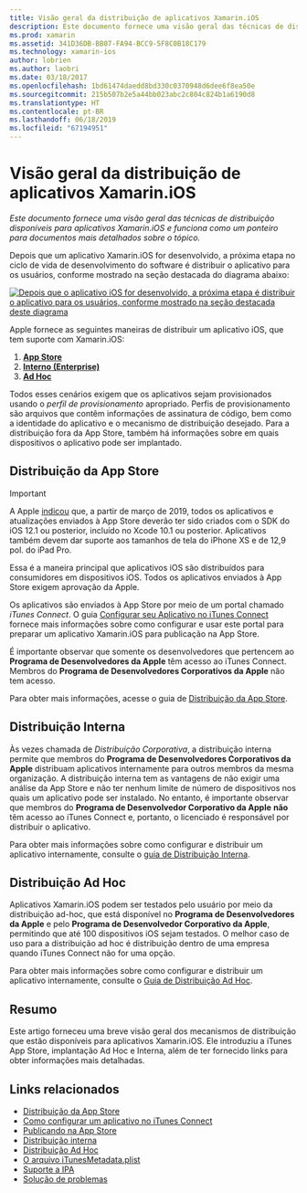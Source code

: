 ```yaml
---
title: Visão geral da distribuição de aplicativos Xamarin.iOS
description: Este documento fornece uma visão geral das técnicas de distribuição disponíveis para aplicativos Xamarin.iOS e funciona como um ponteiro para documentos mais detalhados sobre o tópico.
ms.prod: xamarin
ms.assetid: 341D36DB-BB07-FA94-BCC9-5F8C0B18C179
ms.technology: xamarin-ios
author: lobrien
ms.author: laobri
ms.date: 03/18/2017
ms.openlocfilehash: 1bd61474daedd8bd330c0370948d6dee6f8ea50e
ms.sourcegitcommit: 215b507b2e5a44bb023abc2c804c824b1a6190d8
ms.translationtype: HT
ms.contentlocale: pt-BR
ms.lasthandoff: 06/18/2019
ms.locfileid: "67194951"
---
```

# <a name="xamarinios-app-distribution-overview"></a>Visão geral da distribuição de aplicativos Xamarin.iOS

_Este documento fornece uma visão geral das técnicas de distribuição disponíveis para aplicativos Xamarin.iOS e funciona como um ponteiro para documentos mais detalhados sobre o tópico._

Depois que um aplicativo Xamarin.iOS for desenvolvido, a próxima etapa no ciclo de vida de desenvolvimento do software é distribuir o aplicativo para os usuários, conforme mostrado na seção destacada do diagrama abaixo:


[![](images/publishingdiagram.png "Depois que o aplicativo iOS for desenvolvido, a próxima etapa é distribuir o aplicativo para os usuários, conforme mostrado na seção destacada deste diagrama")](images/publishingdiagram.png#lightbox)


Apple fornece as seguintes maneiras de distribuir um aplicativo iOS, que tem suporte com Xamarin.iOS:

1. [**App Store**](#App_Store_Distribution)
2. [**Interno (Enterprise)**](#In-House_Distribution)
2. [**Ad Hoc**](#Ad_Hoc_Distribution)

Todos esses cenários exigem que os aplicativos sejam provisionados usando o *perfil de provisionamento* apropriado. Perfis de provisionamento são arquivos que contêm informações de assinatura de código, bem como a identidade do aplicativo e o mecanismo de distribuição desejado. Para a distribuição fora da App Store, também há informações sobre em quais dispositivos o aplicativo pode ser implantado.

<a name="App_Store_Distribution"/>

## <a name="app-store-distribution"></a>Distribuição da App Store

> [!IMPORTANT]
> A Apple [indicou](https://developer.apple.com/ios/submit/) que, a partir de março de 2019, todos os aplicativos e atualizações enviados à App Store deverão ter sido criados com o SDK do iOS 12.1 ou posterior, incluído no Xcode 10.1 ou posterior.
> Aplicativos também devem dar suporte aos tamanhos de tela do iPhone XS e de 12,9 pol. do iPad Pro.

Essa é a maneira principal que aplicativos iOS são distribuídos para consumidores em dispositivos iOS. Todos os aplicativos enviados à App Store exigem aprovação da Apple.

Os aplicativos são enviados à App Store por meio de um portal chamado *iTunes Connect*. O guia [Configurar seu Aplicativo no iTunes Connect](~/ios/deploy-test/app-distribution/app-store-distribution/itunesconnect.md) fornece mais informações sobre como configurar e usar este portal para preparar um aplicativo Xamarin.iOS para publicação na App Store.

É importante observar que somente os desenvolvedores que pertencem ao **Programa de Desenvolvedores da Apple** têm acesso ao iTunes Connect. Membros do **Programa de Desenvolvedores Corporativos da Apple** não tem acesso.

Para obter mais informações, acesse o guia de [Distribuição da App Store](~/ios/deploy-test/app-distribution/app-store-distribution/index.md).

<a name="In-House_Distribution"/>

## <a name="in-house-distribution"></a>Distribuição Interna

Às vezes chamada de *Distribuição Corporativa*, a distribuição interna permite que membros do **Programa de Desenvolvedores Corporativos da Apple** distribuam aplicativos internamente para outros membros da mesma organização. A distribuição interna tem as vantagens de não exigir uma análise da App Store e não ter nenhum limite de número de dispositivos nos quais um aplicativo pode ser instalado. No entanto, é importante observar que membros do **Programa de Desenvolvedor Corporativo da Apple** **não** têm acesso ao iTunes Connect e, portanto, o licenciado é responsável por distribuir o aplicativo.

Para obter mais informações sobre como configurar e distribuir um aplicativo internamente, consulte o [guia de Distribuição Interna](~/ios/deploy-test/app-distribution/in-house-distribution.md).

<a name="Ad_Hoc_Distribution"/>

## <a name="ad-hoc-distribution"></a>Distribuição Ad Hoc

Aplicativos Xamarin.iOS podem ser testados pelo usuário por meio da distribuição ad-hoc, que está disponível no **Programa de Desenvolvedores da Apple** e pelo **Programa de Desenvolvedor Corporativo da Apple**, permitindo que até 100 dispositivos iOS sejam testados. O melhor caso de uso para a distribuição ad hoc é distribuição dentro de uma empresa quando iTunes Connect não for uma opção.

Para obter mais informações sobre como configurar e distribuir um aplicativo internamente, consulte o [Guia de Distribuição Ad Hoc](~/ios/deploy-test/app-distribution/ad-hoc-distribution.md).

## <a name="summary"></a>Resumo

Este artigo forneceu uma breve visão geral dos mecanismos de distribuição que estão disponíveis para aplicativos Xamarin.iOS. Ele introduziu a iTunes App Store, implantação Ad Hoc e Interna, além de ter fornecido links para obter informações mais detalhadas.

## <a name="related-links"></a>Links relacionados

- [Distribuição da App Store](~/ios/deploy-test/app-distribution/app-store-distribution/index.md)
- [Como configurar um aplicativo no iTunes Connect](~/ios/deploy-test/app-distribution/app-store-distribution/itunesconnect.md)
- [Publicando na App Store](~/ios/deploy-test/app-distribution/app-store-distribution/publishing-to-the-app-store.md)
- [Distribuição interna](~/ios/deploy-test/app-distribution/in-house-distribution.md)
- [Distribuição Ad Hoc](~/ios/deploy-test/app-distribution/ad-hoc-distribution.md)
- [O arquivo iTunesMetadata.plist](~/ios/deploy-test/app-distribution/itunesmetadata.md)
- [Suporte a IPA](~/ios/deploy-test/app-distribution/ipa-support.md)
- [Solução de problemas](~/ios/deploy-test/troubleshooting.md)
